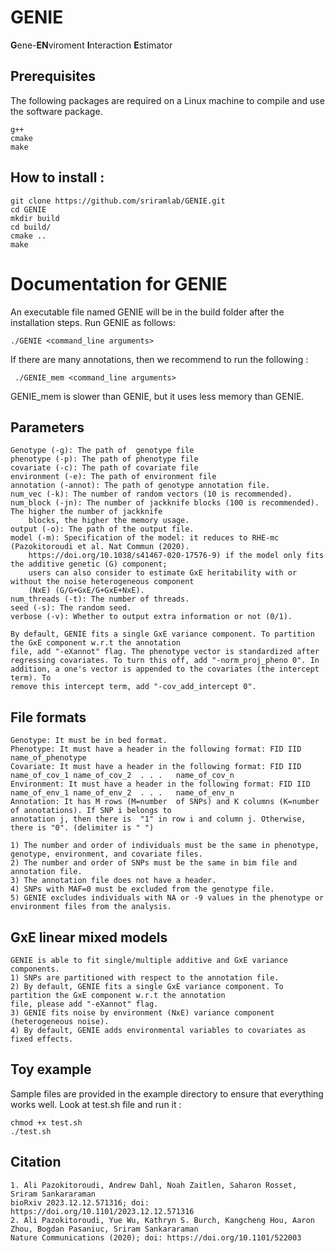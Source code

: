 # GENIE
**G**ene-**EN**viroment **I**nteraction **E**stimator



## Prerequisites
The following packages are required on a Linux machine to compile and use the software package.
```
g++
cmake
make
```

## How to install :

```
git clone https://github.com/sriramlab/GENIE.git
cd GENIE
mkdir build
cd build/
cmake ..
make
```

# Documentation for GENIE
An executable file named GENIE will be in the build folder after the installation steps. Run GENIE as follows:
 ```
 ./GENIE <command_line arguments>
```
If there are many annotations, then we recommend to run the following : 
```
 ./GENIE_mem <command_line arguments>
```
GENIE_mem is slower than GENIE, but it uses less memory than GENIE.


## Parameters

```
Genotype (-g): The path of  genotype file
phenotype (-p): The path of phenotype file
covariate (-c): The path of covariate file
environment (-e): The path of environment file
annotation (-annot): The path of genotype annotation file.
num_vec (-k): The number of random vectors (10 is recommended). 
num_block (-jn): The number of jackknife blocks (100 is recommended). The higher the number of jackknife 
    blocks, the higher the memory usage.
output (-o): The path of the output file.
model (-m): Specification of the model: it reduces to RHE-mc (Pazokitoroudi et al. Nat Commun (2020). 
    https://doi.org/10.1038/s41467-020-17576-9) if the model only fits the additive genetic (G) component; 
    users can also consider to estimate GxE heritability with or without the noise heterogeneous component
    (NxE) (G/G+GxE/G+GxE+NxE). 
num_threads (-t): The number of threads.
seed (-s): The random seed.
verbose (-v): Whether to output extra information or not (0/1).

By default, GENIE fits a single GxE variance component. To partition the GxE component w.r.t the annotation 
file, add "-eXannot" flag. The phenotype vector is standardized after regressing covariates. To turn this off, add "-norm_proj_pheno 0". In addition, a one's vector is appended to the covariates (the intercept term). To 
remove this intercept term, add "-cov_add_intercept 0".

```
## File formats
```
Genotype: It must be in bed format.
Phenotype: It must have a header in the following format: FID IID name_of_phenotype
Covariate: It must have a header in the following format: FID IID name_of_cov_1 name_of_cov_2  . . .   name_of_cov_n
Environment: It must have a header in the following format: FID IID name_of_env_1 name_of_env_2  . . .   name_of_env_n
Annotation: It has M rows (M=number  of SNPs) and K columns (K=number of annotations). If SNP i belongs to 
annotation j, then there is  "1" in row i and column j. Otherwise, there is "0". (delimiter is " ")

1) The number and order of individuals must be the same in phenotype, genotype, environment, and covariate files.
2) The number and order of SNPs must be the same in bim file and annotation file.
3) The annotation file does not have a header. 
4) SNPs with MAF=0 must be excluded from the genotype file.
5) GENIE excludes individuals with NA or -9 values in the phenotype or environment files from the analysis.
```

## GxE linear mixed models
```
GENIE is able to fit single/multiple additive and GxE variance components. 
1) SNPs are partitioned with respect to the annotation file.
2) By default, GENIE fits a single GxE variance component. To partition the GxE component w.r.t the annotation 
file, please add "-eXannot" flag.
3) GENIE fits noise by environment (NxE) variance component (heterogeneous noise).
4) By default, GENIE adds environmental variables to covariates as fixed effects.
```

## Toy example 
Sample files are provided in the example directory to ensure that everything works well. Look at test.sh file and run it  :
```
chmod +x test.sh
./test.sh
```

## Citation
```
1. Ali Pazokitoroudi, Andrew Dahl, Noah Zaitlen, Saharon Rosset, Sriram Sankararaman
bioRxiv 2023.12.12.571316; doi: https://doi.org/10.1101/2023.12.12.571316
2. Ali Pazokitoroudi, Yue Wu, Kathryn S. Burch, Kangcheng Hou, Aaron Zhou, Bogdan Pasaniuc, Sriram Sankararaman
Nature Communications (2020); doi: https://doi.org/10.1101/522003
```


